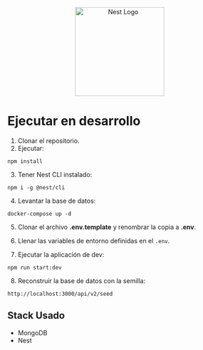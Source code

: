 <p align="center">
  <a href="http://nestjs.com/" target="blank"><img src="https://nestjs.com/img/logo-small.svg" width="200" alt="Nest Logo" /></a>
</p>

# Ejecutar en desarrollo

1. Clonar el repositorio.
2. Ejecutar:
```
npm install
```
3. Tener Nest CLI instalado:
```
npm i -g @nest/cli
```
4. Levantar la base de datos:
```
docker-compose up -d
```

5. Clonar el archivo __.env.template__ y renombrar la copia a __.env__.

6. Llenar las variables de entorno definidas en el ```.env```.

7. Ejecutar la aplicación de dev:
```
npm run start:dev
```

8. Reconstruir la base de datos con la semilla:
```
http://localhost:3000/api/v2/seed
```

## Stack Usado
* MongoDB
* Nest
